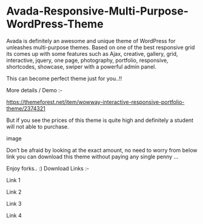 # Avada-Responsive-Multi-Purpose-WordPress-Theme
Avada is definitely an awesome and unique theme of WordPress for unleashes multi-purpose themes. Based on one of the best responsive grid its comes up with some features such as Ajax, creative, gallery, grid, interactive, jquery, one page, photography, portfolio, responsive, shortcodes, showcase, swiper with a powerful admin panel.

This can become perfect theme just for you..!!



More details / Demo :-

https://themeforest.net/item/wowway-interactive-responsive-portfolio-theme/2374321

But if you see the prices of this theme is quite high and definitely a student will not able to purchase.

image

Don’t be afraid by looking at the exact amount, no need to worry from below link you can download this theme without paying any single penny …

Enjoy forks.. :) Download Links :-

Link 1

Link 2

Link 3

Link 4
